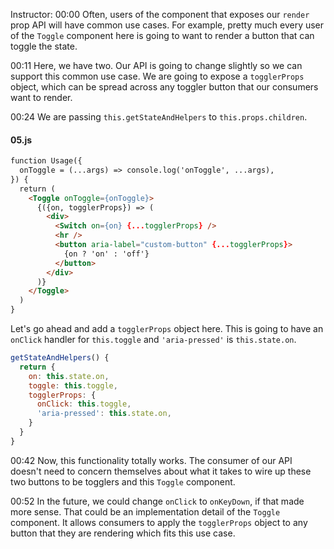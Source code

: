 Instructor: 00:00 Often, users of the component that exposes our `render` prop API will have common use cases. For example, pretty much every user of the `Toggle` component here is going to want to render a button that can toggle the state.

00:11 Here, we have two. Our API is going to change slightly so we can support this common use case. We are going to expose a `togglerProps` object, which can be spread across any toggler button that our consumers want to render.

00:24 We are passing `this.getStateAndHelpers` to `this.props.children`. 

#### 05.js
```html
function Usage({
  onToggle = (...args) => console.log('onToggle', ...args),
}) {
  return (
    <Toggle onToggle={onToggle}>
      {({on, togglerProps}) => (
        <div>
          <Switch on={on} {...togglerProps} />
          <hr />
          <button aria-label="custom-button" {...togglerProps}>
            {on ? 'on' : 'off'}
          </button>
        </div>
      )}
    </Toggle>
  )
}
```

Let's go ahead and add a `togglerProps` object here. This is going to have an `onClick` handler for `this.toggle` and `'aria-pressed'` is `this.state.on`.

```javascript
getStateAndHelpers() {
  return {
    on: this.state.on,
    toggle: this.toggle,
    togglerProps: {
      onClick: this.toggle,
      'aria-pressed': this.state.on,
    }
  }
}
```

00:42 Now, this functionality totally works. The consumer of our API doesn't need to concern themselves about what it takes to wire up these two buttons to be togglers and this `Toggle` component.

00:52 In the future, we could change `onClick` to `onKeyDown`, if that made more sense. That could be an implementation detail of the `Toggle` component. It allows consumers to apply the `togglerProps` object to any button that they are rendering which fits this use case.